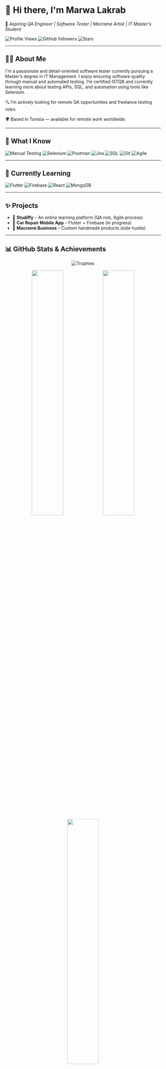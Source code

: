 # 👋 Hi there, I'm Marwa Lakrab

🎯 *Aspiring QA Engineer | Software Tester | Macramé Artist | IT Master's Student*

![Profile Views](https://komarev.com/ghpvc/?username=MarwaLakrab&style=flat-square)
![GitHub followers](https://img.shields.io/github/followers/MarwaLakrab?style=social)
![Stars](https://img.shields.io/github/stars/MarwaLakrab?style=social)

---

## 👩‍💻 About Me

I'm a passionate and detail-oriented software tester currently pursuing a Master’s degree in IT Management. I enjoy ensuring software quality through manual and automated testing. I’m certified ISTQB and currently learning more about testing APIs, SQL, and automation using tools like Selenium.

🔍 I’m actively looking for remote QA opportunities and freelance testing roles.

🌍 Based in Tunisia — available for remote work worldwide.

---

## 🧪 What I Know

![Manual Testing](https://img.shields.io/badge/Testing-Manual-informational?style=flat&logo=testing-library)
![Selenium](https://img.shields.io/badge/Selenium-Java-yellowgreen?style=flat&logo=selenium)
![Postman](https://img.shields.io/badge/API%20Testing-Postman-orange?style=flat&logo=postman)
![Jira](https://img.shields.io/badge/Tracking-Jira-blue?style=flat&logo=jira)
![SQL](https://img.shields.io/badge/Database-SQL-lightgrey?style=flat&logo=mysql)
![Git](https://img.shields.io/badge/Version%20Control-Git-orange?style=flat&logo=git)
![Agile](https://img.shields.io/badge/Agile-Scrum-brightgreen?style=flat&logo=agile)

---

## 🌱 Currently Learning

![Flutter](https://img.shields.io/badge/Mobile-Flutter-blue?style=flat&logo=flutter)
![Firebase](https://img.shields.io/badge/Backend-Firebase-yellow?style=flat&logo=firebase)
![React](https://img.shields.io/badge/Frontend-React-blue?style=flat&logo=react)
![MongoDB](https://img.shields.io/badge/Database-MongoDB-green?style=flat&logo=mongodb)

---

## ✨ Projects

- 🎯 **Studiffy** – An online learning platform (QA role, Agile process)
- 📱 **Car Repair Mobile App** – Flutter + Firebase (in progress)
- 🎨 **Macramé Business** – Custom handmade products (side hustle)

---

## 📊 GitHub Stats & Achievements

<p align="center">
  <img src="https://github-profile-trophy.vercel.app/?username=MarwaLakrab&theme=tokyonight&row=1&column=7&no-frame=true" alt="Trophies" />
</p>

<p align="center">
  <img src="https://github-readme-stats.vercel.app/api?username=MarwaLakrab&show_icons=true&theme=tokyonight&count_private=true&hide_border=true" width="45%" />
  <img src="https://github-readme-streak-stats.herokuapp.com/?user=MarwaLakrab&theme=tokyonight&hide_border=true" width="45%" />
</p>

<p align="center">
  <img src="https://github-readme-stats.vercel.app/api/top-langs/?username=MarwaLakrab&layout=compact&theme=tokyonight&hide_border=true" width="45%" />
  <img src="https://github-readme-activity-graph.cyclic.app/graph?username=MarwaLakrab&theme=tokyonight&hide_border=true" width="95%" />
</p>

---

## 💼 Career Goals

✔️ Remote QA Engineer (Manual & Automated)  
✔️ Freelance or full-time role between **1500–1900 DT / month**  
✔️ Build a sustainable **macramé craft business** targeting local and international clients

---

## 📫 Let’s Connect

- 🌐 [LinkedIn](https://www.linkedin.com/in/marwa-lakrab/)
- 📧 lakrabmarwa@gmail.com
- 🧵 [Instagram (Macramé)](https://www.instagram.com/your-macrame-page/) *(optional)*

---

### 💡 Quote I Live By

> *“Success doesn’t come from what you do occasionally, it comes from what you do consistently.”*

---

🔁 *Feel free to check out my repositories and leave feedback!*
